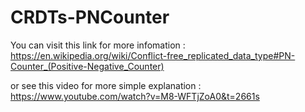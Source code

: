 # CRDTs-PNCounter
You can visit this link for more infomation : 
https://en.wikipedia.org/wiki/Conflict-free_replicated_data_type#PN-Counter_(Positive-Negative_Counter)


or see this video for more simple explanation : 
https://www.youtube.com/watch?v=M8-WFTjZoA0&t=2661s
